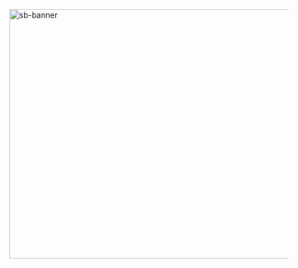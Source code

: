 <img width="1000" height="450" alt="sb-banner" src="https://github.com/user-attachments/assets/6a3cee1b-0e1f-4d9d-9f28-d563c7481cde" />

